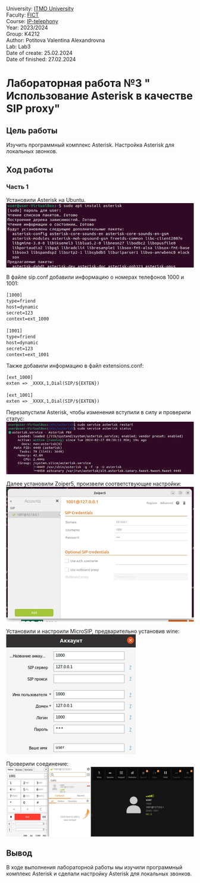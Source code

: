 University: [ITMO University](https://itmo.ru/ru/) \
Faculty: [FICT](https://fict.itmo.ru) \
Course: [IP-telephony](https://github.com/itmo-ict-faculty/ip-telephony) \
Year: 2023/2024 \
Group: K4212 \
Author: Potitova Valentina Alexandrovna \
Lab: Lab3 \
Date of create: 25.02.2024 \
Date of finished: 27.02.2024

# Лабораторная работа №3 " Использование Asterisk в качестве SIP proxy"

## Цель работы
Изучить программный комплекс Asterisk. Настройка Asterisk для локальных звонков.

## Ход работы

### Часть 1

Установили Asterisk на Ubuntu. \
![img](img/1.png)

В файле sip.conf добавили информацию о номерах телефонов 1000 и 1001:
```
[1000]
type=friend
host=dynamic
secret=123
context=ext_1000

[1001]
type=friend
host=dynamic
secret=123
context=ext_1001
```

Также добавили информацию в файл extensions.conf:
```
[ext_1000]
exten => _XXXX,1,Dial(SIP/${EXTEN})

[ext_1001]
exten => _XXXX,1,Dial(SIP/${EXTEN})
```
Перезапустили Asterisk, чтобы изменения вступили в силу и проверили статус: \
![img](img/2.png)

Далее установили Zoiper5, произвели соответствующие настройки: \
![img](img/3.png)

Установили и настроили MicroSIP, предварительно установив wine: \
![img](img/4.png)

Проверили соединение: \
![img](img/5.png)

## Вывод
В ходе выполнения лабораторной работы мы изучили программный комплекс Asterisk и сделали настройку Asterisk для локальных звонков.
